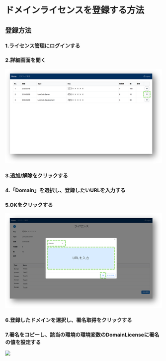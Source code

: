 # ドメインライセンスを登録する方法
## 登録方法

### 1.ライセンス管理にログインする
### 2.詳細画面を開く

<img width=800 src="../../Image/license_management_home_domain.png">

### 3.追加/解除をクリックする
### 4.「Domain」を選択し、登録したいURLを入力する
### 5.OKをクリックする

<img width=800 src="../../Image/license_management_detail_regist_domain.png">

### 6.登録したドメインを選択し、署名取得をクリックする
### 7.署名をコピーし、該当の環境の環境変数のDomainLicenseに署名の値を設定する

<img width=800 src="../../Image/license_management_detail_regist3.png">
